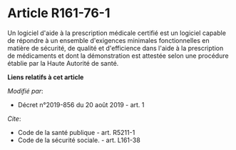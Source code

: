 # Article R161-76-1

Un logiciel d'aide à la prescription médicale certifié est un logiciel capable de répondre à un ensemble d'exigences
minimales fonctionnelles en matière de sécurité, de qualité et d'efficience dans l'aide à la prescription de médicaments et
dont la démonstration est attestée selon une procédure établie par la Haute Autorité de santé.

**Liens relatifs à cet article**

_Modifié par_:

  - Décret n°2019-856 du 20 août 2019 - art. 1

_Cite_:

  - Code de la santé publique - art. R5211-1
  - Code de la sécurité sociale. - art. L161-38
